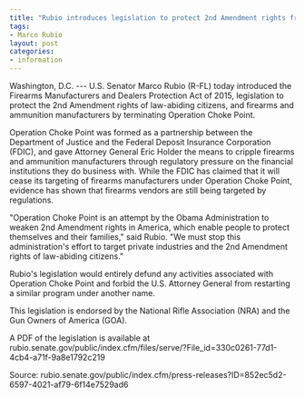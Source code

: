 ```yaml
---
title: "Rubio introduces legislation to protect 2nd Amendment rights from burdensome regulations"
tags:
- Marco Rubio
layout: post
categories:
- information
---
```


Washington, D.C. --- U.S. Senator Marco Rubio (R-FL) today introduced the Firearms Manufacturers and Dealers Protection Act of 2015, legislation to protect the 2nd Amendment rights of law-abiding citizens, and firearms and ammunition manufacturers by terminating Operation Choke Point.

Operation Choke Point was formed as a partnership between the Department of Justice and the Federal Deposit Insurance Corporation (FDIC), and gave Attorney General Eric Holder the means to cripple firearms and ammunition manufacturers through regulatory pressure on the financial institutions they do business with. While the FDIC has claimed that it will cease its targeting of firearms manufacturers under Operation Choke Point, evidence has shown that firearms vendors are still being targeted by regulations.

"Operation Choke Point is an attempt by the Obama Administration to weaken 2nd Amendment rights in America, which enable people to protect themselves and their families," said Rubio. "We must stop this administration's effort to target private industries and the 2nd Amendment rights of law-abiding citizens."

Rubio's legislation would entirely defund any activities associated with Operation Choke Point and forbid the U.S. Attorney General from restarting a similar program under another name.

This legislation is endorsed by the National Rifle Association (NRA) and the Gun Owners of America (GOA).

A PDF of the legislation is available at rubio.senate.gov/public/index.cfm/files/serve/?File\_id=330c0261-77d1-4cb4-a71f-9a8e1792c219

Source:
rubio.senate.gov/public/index.cfm/press-releases?ID=852ec5d2-6597-4021-af79-6f14e7529ad6

